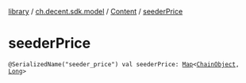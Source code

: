 [library](../../index.md) / [ch.decent.sdk.model](../index.md) / [Content](index.md) / [seederPrice](./seeder-price.md)

# seederPrice

`@SerializedName("seeder_price") val seederPrice: `[`Map`](https://kotlinlang.org/api/latest/jvm/stdlib/kotlin.collections/-map/index.html)`<`[`ChainObject`](../-chain-object/index.md)`, `[`Long`](https://kotlinlang.org/api/latest/jvm/stdlib/kotlin/-long/index.html)`>`